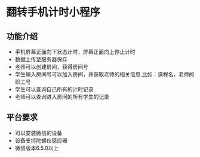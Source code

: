 # 翻转手机计时小程序

## 功能介绍
+ 手机屏幕正面向下状态计时，屏幕正面向上停止计时
+ 数据上传至服务器保存
+ 老师可以创建房间，获得房间号
+ 学生输入房间号可以加入房间，并获取老师的相关信息,比如：课程名，老师的职工号
+ 学生可以查询自己所有的计时记录
+ 老师可以查询进入房间的所有学生的记录

## 平台要求
+ 可以安装微信的设备
+ 设备支持陀螺仪感应器
+ 微信版本6.5.0以上
